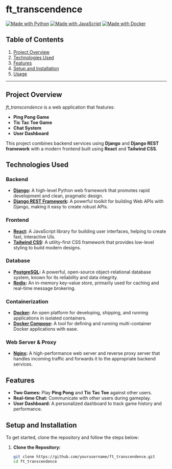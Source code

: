 # **ft_transcendence**

[![Made with Python](https://img.shields.io/badge/Made%20with-Python-blue)](https://python.org)
[![Made with JavaScript](https://img.shields.io/badge/Made%20with-JavaScript-yellow)](https://www.javascript.com/)
[![Made with Docker](https://img.shields.io/badge/Made%20with-Docker-blue)](https://docker.com)

## **Table of Contents**
1. [Project Overview](#project-overview)
2. [Technologies Used](#technologies-used)
3. [Features](#features)
4. [Setup and Installation](#setup-and-installation)
5. [Usage](#usage)


---

## **Project Overview** 

_ft_transcendence_ is a web application that features:
- **Ping Pong Game**
- **Tic Tac Toe Game**
- **Chat System**
- **User Dashboard**

This project combines backend services using **Django** and **Django REST framework** with a modern frontend built using **React** and **Tailwind CSS**.

## **Technologies Used**

### **Backend**
- **[Django](https://www.djangoproject.com/):** A high-level Python web framework that promotes rapid development and clean, pragmatic design.
- **[Django REST Framework](https://www.django-rest-framework.org/):** A powerful toolkit for building Web APIs with Django, making it easy to create robust APIs.
  
### **Frontend**
- **[React](https://reactjs.org/):** A JavaScript library for building user interfaces, helping to create fast, interactive UIs.
- **[Tailwind CSS](https://tailwindcss.com/):** A utility-first CSS framework that provides low-level styling to build modern designs.

### **Database**
- **[PostgreSQL](https://www.postgresql.org/):** A powerful, open-source object-relational database system, known for its reliability and data integrity.
- **[Redis](https://redis.io/):** An in-memory key-value store, primarily used for caching and real-time message brokering.

### **Containerization**
- **[Docker](https://www.docker.com/):** An open platform for developing, shipping, and running applications in isolated containers.
- **[Docker Compose](https://docs.docker.com/compose/):** A tool for defining and running multi-container Docker applications with ease.
  
### **Web Server & Proxy**
- **[Nginx](https://www.nginx.com/):** A high-performance web server and reverse proxy server that handles incoming traffic and forwards it to the appropriate backend services.

## **Features**

- **Two Games:** Play **Ping Pong** and **Tic Tac Toe** against other users.
- **Real-time Chat:** Communicate with other users during gameplay.
- **User Dashboard:** A personalized dashboard to track game history and performance.
  
## **Setup and Installation**

To get started, clone the repository and follow the steps below:

1. **Clone the Repository:**
   ```bash
   git clone https://github.com/yourusername/ft_transcendence.git
   cd ft_transcendence 
   ```
